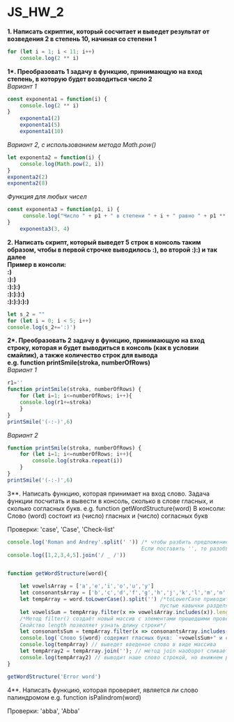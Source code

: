 # **JS_HW_2**  

**1. Написать скриптик, который сосчитает и выведет результат от возведения 2 в степень 10, начиная со степени 1**  
```js
for (let i = 1; i < 11; i++) 
    console.log(2 ** i)
```
__1*. Преобразовать 1 задачу в функцию, принимающую на вход степень, в которую будет возводиться число 2__  
*Вариант 1*
```js
const exponenta1 = function(i) {
    console.log(2 ** i)
}
    exponenta1(2)
    exponenta1(5)
    exponenta1(10)
```
*Вариант 2, с использованием метода Math.pow()*
```js
let exponenta2 = function(i) {
    console.log(Math.pow(2, i))
}
exponenta2(2)
exponenta2(8)
```
*Функция для любых чисел* 

```js
const exponenta3 = function(p1, i) {
     console.log("Число " + p1 + " в степени " + i + " равно " + p1 ** i)
}
    exponenta3(3, 4)
```
**2. Написать скрипт, который выведет 5 строк в консоль таким образом, чтобы в первой строчке выводилось :), во второй :):) и так далее  
Пример в консоли:  
:)  
:):)  
:):):)  
:):):):)  
:):):):):)**  
```js
let s_2 = ""
for (let i = 0; i < 5; i++)
console.log(s_2+=':)')
```
__2*. Преобразовать 2 задачу в функцию, принимающую на вход строку, которая и будет выводиться в консоль (как в условии смайлик), а также количество строк для вывода  
e.g. function printSmile(stroka, numberOfRows)__  
*Вариант 1*
```js
r1=''
function printSmile(stroka, numberOfRows) {
    for (let i=1; i<=numberOfRows; i++){
    console.log(r1+=stroka)
    }
}
printSmile('(-:-)',6)
```
*Вариант 2*
```js
function printSmile(stroka, numberOfRows) {
    for (let i=1; i<=numberOfRows; i++){
        console.log(stroka.repeat(i))
    }
}
printSmile('(-:-)',6)
```
3**.  Написать функцию, которая принимает на вход слово. Задача функции посчитать и вывести в консоль, сколько в слове гласных, и сколько согласных букв.
e.g. function getWordStructure(word)
В консоли: 
Слово (word) состоит из  (число) гласных и (число) согласных букв

Проверки: 'case', 'Case', 'Check-list'  
```js
console.log('Roman and Andrey'.split(' ')) /* чтобы разбить предложение по словам, нужно поставить разделитель пробел. 
                                           Если поставить '', то разобъется по буквам */
console.log([1,2,3,4,5].join('/ _ /'))


function getWordStructure(word){

    let vowelsArray = ['a','e','i','o','u','y']
    let consonantsArray = ['b','c','d','f','g','h','j','k','l','m','n','p','q','r','s','t','v','w','x','z']
    let tempArray = word.toLowerCase().split('') /*toLowerCase приводит строку в нижний регистр. split разделяет строку в массив, 
                                                 пустые кавычки разделяет строку на отдельные элементы, т. е. букыв*/
    let vowelsSum = tempArray.filter(x => vowelsArray.includes(x)).length;
    /*Метод filter() создаёт новый массив с элементами прошедшими проверку
    Свойство length позволяет узнать длину строки*/ 
    let consonantsSum = tempArray.filter(x => consonantsArray.includes(x)).length;
    console.log(`Слово ${word} содержит гласных букв: `+vowelsSum+" и согласных букв: "+consonantsSum) 
    console.log(tempArray) // выведет введеное слово в виде массива
    let tempArray2 = tempArray.join(''); // метод join наоборот сливает массив в строку
    console.log(tempArray2) // выводит наше слово строкой, но внижнем регистре    
}

getWordStructure('Error word')
```

4**. Написать функцию, которая проверяет, является ли слово палиндромом
e.g. function isPalindrom(word)

Проверки: 'abba', 'Abba'
